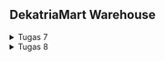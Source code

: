 ## DekatriaMart Warehouse

<details>
<summary>Tugas 7</summary>

## Daftar Isi

1. [Proses Pengerjaan Tugas](#proses-pengerjaan-tugas)
2. [Perbedaan antara Stateless dan Stateful Widget](#perbedaan-antara-stateless-dan-stateful-widget)
3. [Daftar Widget pada Tugas ini beserta Kegunaannya](#daftar-widget-pada-tugas-ini-beserta-kegunaannya)

## Proses Pengerjaan Tugas

1. Membuat project flutter `dekatriamart_warehouse`.
    ```
    flutter create dekatriamart_warehouse
    ```
2. Membuat file baru bernama `menu.dart`.
3. Mengisi file `menu.dart` dengan widget stateless bernama `MyHomePage`.
    ```dart
    class MyHomePage extends StatelessWidget {
        MyHomePage({Key? key}) : super(key: key);

        @override
        Widget build(BuildContext context) {
            return Scaffold(
                ...
            );
        }
    }
    ```
4. Meng-import file `menu.dart` ke file `main.dart`.
    ```dart
    import 'package:dekatriamart_warehouse/menu.dart';
    ```
5. Membuat class widget bernama `ShopItem` untuk membuat object item pada file `menu.dart`.
    ```dart
    class ShopItem {
        final String name;
        final IconData icon;
        final Color color;

        ShopItem(this.name, this.icon, this.color);
    }
    ```
6. Membuat list of items yang ingin dibuat pada file `menu.dart`.
7. Membuat class widget bernama `ShopCard` untuk menampilkan object-object `ShopItem` dalam bentuk card pada file `menu.dart`. Card akan menampilkan `SnackBar` ketika diklik.
8. Menambahkan kode untuk menampilkan semua `ShopCard` yang telah dibuat dalam tampilan grid pada `Scaffold` `MyHomePage` pada file `menu.dart`.
9. Membuat repositori baru di github bernama `DekatriaMart-Warehouse-Mobile` dengan visibilitas `Public`
10. Menghubungkan Repositori Lokal dengan Repositori di GitHub

## Perbedaan antara Stateless dan Stateful Widget

<table>
  <thead>
    <tr>
      <th>Stateless Widget</th>
      <th>Stateful Widget</th>
    </tr>
  </thead>
  <tbody>
    <tr>
      <td>Static Widgets</td>
      <td>Dynamic Widgets</td>
    </tr>
    <tr>
      <td>Tidak bergantung pada perubahan data atau perubahan perilaku.</td>
      <td>Dapat diperbarui selama runtime berdasarkan tindakan pengguna atau perubahan data.</td>
    </tr>
    <tr>
      <td>Tidak memiliki state internal.</td>
      <td>Memiliki state internal.</td>
    </tr>
    <tr>
      <td>Akan dirender sekali dan tidak akan memperbarui dirinya sendiri, tetapi hanya akan diperbarui ketika data eksternal berubah.</td>
      <td>Dapat merender ulang jika data masukan berubah atau jika state Widget berubah.</td>
    </tr>
    <tr>
      <td>
        <pre>
            <code>
class MyApp extends StatelessWidget {
  @override
  Widget build(BuildContext context) {
    return Container();
  }
}
            </code>
        </pre>
      </td>
      <td>
        <pre>
            <code>
class MyApp extends StatefulWidget {
  @override
  _MyAppState createState() => _MyAppState();
}
class _MyAppState extends State<MyApp> {
  @override
  Widget build(BuildContext context) {
    return Container();
  }
}
            </code>
          </pre>
        </td>
    </tr>
  </tbody>
</table>

<small>
Sumber: <br>  
https://www.geeksforgeeks.org/flutter-stateful-vs-stateless-widgets/ <br>
https://www.codingninjas.com/studio/library/flutter-stateful-and-stateless-widgets
</small>

## Daftar Widget pada Tugas ini beserta Kegunaannya

1. `Scaffold`: Ini adalah widget yang digunakan untuk membuat kerangka aplikasi dengan elemen-elemen seperti appBar, body, dan lain-lain.

2. `AppBar`: Widget ini digunakan untuk menampilkan bilah atas aplikasi yang berisi judul aplikasi.

3. `Text`: Widget ini digunakan untuk menampilkan teks. 

4. `SingleChildScrollView`: Ini adalah widget wrapper yang dapat  memungkinkan konten didalamnya dapat di-scroll jika dibutuhkan.

5. `Padding`: Ini adalah widget yang digunakan untuk memberikan jarak atau bantalan pada elemen-elemen dalam widget.

6. `Column`: Ini adalah widget yang digunakan untuk menampilkan anak-anak (children) dalam tata letak vertikal.

7. `GridView`: Widget ini digunakan untuk menampilkan item-item yang terorganisir dalam grid. Jumlah kolom dan baris grid dapat ditentukan oleh parameter crossAxisCount dan mainAxisCount.

8. `ShopCard`: Ini adalah widget untuk menampilkan card yang berisi icon dan text, dengan warna latar belakang dari setiap item. Ini menggunakan data dari ShopItem untuk mengatur tampilan card.

9. `Material`: Ini adalah widget yang digunakan untuk memberikan latar belakang (background) dengan warna pada card di dalam tata letak grid.

10. `InkWell`: Widget ini digunakan sebagai area yang responsif terhadap sentuhan pengguna. Ini digunakan di dalam card untuk mendeteksi ketika pengguna menyentuh card. Ketika card disentuh, sebuah SnackBar ditampilkan kepada pengguna.

11. `Container`: Ini adalah widget yang digunakan untuk mengelompokkan icon dan teks dalam setiap card. Ini juga mengatur jarak (padding) dan latar belakang card.

12. `Center`: Widget ini digunakan untuk mengatur children-nya menjadi di tengah card, sehingga icon dan teks berada di tengah card.

13. `Icon`: Widget ini digunakan untuk menampilkan icon. Setiap card memiliki icon yang berbeda sesuai dengan jenis item yang direpresentasikan.

<small>
Sumber: <br>  
https://api.flutter.dev/flutter/material/material-library.html
</small>

</details>

<details>
<summary>Tugas 8</summary>

## Daftar Isi

1. [Proses Pengerjaan Tugas](#proses-pengerjaan-tugas-1)
2. [Perbedaan antara Navigator.push() dan Navigator.pushReplacement()](#perbedaan-antara-navigatorpush-dan-navigatorpushreplacement)
3. [Macam-Macam Layout Widget pada Flutter](#macam-macam-layout-widget-pada-flutter)
4. [Elemen Input Form pada Tugas ini](#elemen-input-form-pada-tugas-ini)
5. [Penerapan Clean Architecture pada Aplikasi Flutter](#penerapan-clean-architecture-pada-aplikasi-flutter)

## Proses Pengerjaan Tugas

1. Membuat direktori `widgets` dan `screens` di dalam direktori `lib`.
2. Memindahkan file `menu.dart` ke direktori `screens`.
3. Memindahkan class `ShopItem` pada file `menu.dart` ke file baru `shop_item.dart` yang terdapat pada direktori `widgets`.
4. Membuat file `item.dart` pada `widgets` yang berisikan class `Item`.
5. Membuat file `item_form.dart` pada direktori `screens` yang berfungsi untuk menampilkan form untuk membuat `Item` baru.
6. Membuat file `item_list.dart` pada direktori `screens` yang berfungsi untuk menampilkan list seluruh `Item` yang telah dibuat.
7. Membuat file `left_drawer.dart` pada direktori `widgets` yang berfungsi untuk menampilkan drawer pada sisi kiri layar.
8. Menambahkan `LeftDrawer` pada file `menu.dart`, `item_form.dart`, dan `item_list.dart`.

## Perbedaan antara Navigator.push() dan Navigator.pushReplacement()

`Navigator.push()`: Metode ini digunakan untuk menambahkan rute lain ke atas tumpukan screen (stack) saat ini. Halaman baru ditampilkan di atas halaman sebelumnya.
```dart
Navigator.push(
  context,
  MaterialPageRoute(builder: (context) => HalamanBaru()),
);
```

`Navigator.pushReplacement()`: Metode ini digunakan untuk menambahkan rute lain ke atas tumpukan screen (stack) saat ini. Halaman pada tumpukan screen paling atas saat ini akan digantikan dengan halaman baru.
```dart
Navigator.pushReplacement(
  context,
  MaterialPageRoute(builder: (context) => HalamanBaru()),
);
```
<small>
Sumber: <br>  
https://belajarflutter.com/memahami-navigasi-routing-di-flutter/ <br>
https://api.flutter.dev/flutter/widgets/Navigator/pushReplacement.html
</small>

## Macam-Macam Layout Widget pada Flutter

Layout widget merupakan widget yang digunakan untuk mengatur tata letak dan posisi dari widget-widget lain yang ada di dalam aplikasi. Layout widget pada Flutter dapat dibagi menjadi 2 jenis, yaitu *single child widget* dan *multiple child widget*.

*Single Child Widget* merupakan jenis widget yang hanya memiliki satu *child widget* di dalam *parent layout widget*. Beberapa contoh *single child widget* adalah:
- `Container`: Widget ini berfungsi untuk mengatur tampilan *child widget*nya. Widget ini dapat mengatur posisi, warna, ukuran layar, dll.
- `Center`: Widget ini digunakan untuk menempatkan *child widget* di tengah-tengah layar.
- `Expanded`: Widget ini digunakan untuk mendistribusikan ruang yang tersedia ke *child widget*nya. Widget ini biasa digunakan di dalam widget `Row` dan `Column`.

*Multiple Child Widget* merupakan jenis widget yang bisa memiliki *child widget* lebih dari satu di dalam *parent layout widget*. Beberapa contoh *multiple child widget* adalah:
- `Row`: Widget ini digunakan untuk mengatur letak *children widget*nya secara horizontal.
- `Column`: Widget ini digunakan untuk mengatur letak *children widget*nya secara vertikal.
- `GridView`: Widget ini digunakan untuk mengatur letak *children widget*nya dalam format 2D grid.
- `ListView`: Widget ini digunakan untuk mengatur letak *children widget*nya dalam sebuah *scrollable list* baik secara vertikal maupun horizontal.

<small>
Sumber: <br>  
https://docs.flutter.dev/ui/widgets/layout <br>
https://www.educative.io/answers/layouts-in-flutter
</small>

## Elemen Input Form pada Tugas ini

Pada tugas ini terdapat 4 input form pada file `item_form.dart`, yaitu Nama Item, Jumlah, Harga, dan Deskripsi. Keempat input form tersebut diimplementasikan menggunakan widget `TextFormField`. `TextFormField` digunakan karena form tersebut hanya memerlukan input dari pengguna yang berupa teks. 

<small>
Sumber: <br>  
https://api.flutter.dev/flutter/material/TextFormField-class.html
</small>

## Penerapan Clean Architecture pada Aplikasi Flutter

Clean Architecture adalah prinsip desain perangkat lunak yang mengutamakan pemisahan masalah dan bertujuan untuk menciptakan basis kode yang modular, terukur, dan mudah diuji. Clean Architecture memberikan panduan tentang cara menyusun basis kode dan mendefinisikan dependensi di antara berbagai lapisan aplikasi.

Dalam konteks Flutter, Clean Architecture biasanya terdiri dari beberapa lapisan berikut ini:
- Presentation Layer (UI): Lapisan ini berisi komponen antarmuka pengguna, seperti *widgets*, *screens*, dan *views*.
- Domain Layer (Business Logic): Lapisan ini berisi *use cases*, *entities*, dan *business rules*. *Use cases* mendefinisikan operasi atau tindakan yang dapat dilakukan dalam aplikasi. Entitas mewakili objek-objek penting dalam domain dan mengenkapsulasi *behavior* dan *state* mereka.
- Data Layer: Lapisan ini bertanggung jawab untuk pengambilan dan penyimpanan data. Lapisan ini terdiri dari *repositories* dan *data sources*. *Repositories* menyediakan lapisan abstraksi untuk mengakses dan memanipulasi data. *Data sources* dapat berupa *remote APIs*, database lokal, atau penyedia data eksternal lainnya.

<div align="center">
  <img src="https://res.cloudinary.com/practicaldev/image/fetch/s--8Fs2hOeU--/c_limit%2Cf_auto%2Cfl_progressive%2Cq_auto%2Cw_500/https://dev-to-uploads.s3.amazonaws.com/uploads/articles/fqeiepngw5aeco73r3wx.png" alt="Clean Architecture">
</div>

<small>
Sumber: <br>  
https://medium.com/@samra.sajjad0001/flutter-clean-architecture-5de5e9b8d093 <br>
https://dev.to/marwamejri/flutter-clean-architecture-1-an-overview-project-structure-4bhf
</small>

</details>